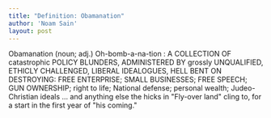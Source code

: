 ```yaml
---
title: "Definition: Obamanation"
author: 'Noam Sain'
layout: post
---
```


Obamanation (noun; adj.) Oh-bomb-a-na-tion : A COLLECTION OF catastrophic POLICY BLUNDERS, ADMINISTERED BY grossly UNQUALIFIED, ETHICLY CHALLENGED, LIBERAL IDEALOGUES, HELL BENT ON DESTROYING: FREE ENTERPRISE; SMALL BUSINESSES; FREE SPEECH; GUN OWNERSHIP; right to life; National defense; personal wealth; Judeo-Christian ideals … and anything else the hicks in "Fly-over land" cling to, for a start in the first year of "his coming."
